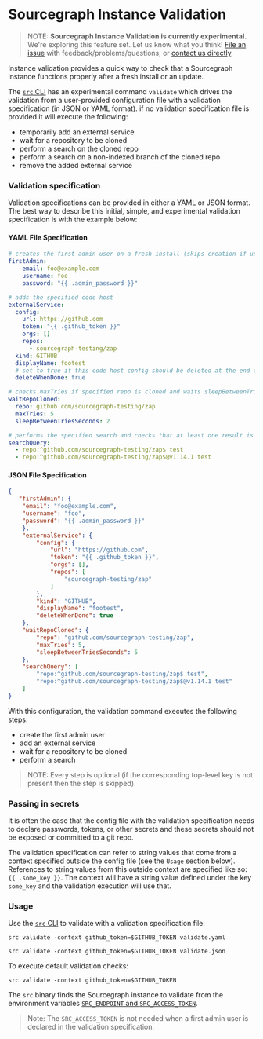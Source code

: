 # Sourcegraph Instance Validation

>NOTE: **Sourcegraph Instance Validation is currently experimental.** We're exploring this feature set. 
>Let us know what you think! [File an issue](https://github.com/sourcegraph/sourcegraph/issues/new/choose)
>with feedback/problems/questions, or [contact us directly](https://about.sourcegraph.com/contact).

Instance validation provides a quick way to check that a Sourcegraph instance functions properly after a fresh install
 or an update.

The [`src` CLI](https://github.com/sourcegraph/src-cli) has an experimental command `validate` which drives the
 validation from a user-provided configuration file with a validation specification (in JSON or YAML format). if no validation specification file is provided it will execute the following: 
 
* temporarily add an external service
* wait for a repository to be cloned
* perform a search on the cloned repo
* perform a search on a non-indexed branch of the cloned repo
* remove the added external service

### Validation specification
 
Validation specifications can be provided in either a YAML or JSON format. The best way to describe this initial, simple, and experimental validation specification is with the example below:

#### YAML File Specification

```yaml
# creates the first admin user on a fresh install (skips creation if user exists)
firstAdmin:
    email: foo@example.com
    username: foo
    password: "{{ .admin_password }}"

# adds the specified code host
externalService:
  config:
    url: https://github.com
    token: "{{ .github_token }}"
    orgs: []
    repos:
      - sourcegraph-testing/zap
  kind: GITHUB
  displayName: footest
  # set to true if this code host config should be deleted at the end of validation
  deleteWhenDone: true

# checks maxTries if specified repo is cloned and waits sleepBetweenTriesSeconds between checks 
waitRepoCloned:
  repo: github.com/sourcegraph-testing/zap
  maxTries: 5
  sleepBetweenTriesSeconds: 2

# performs the specified search and checks that at least one result is returned
searchQuery: 
  - repo:^github.com/sourcegraph-testing/zap$ test
  - repo:^github.com/sourcegraph-testing/zap$@v1.14.1 test
```
#### JSON File Specification

```json
{   
   "firstAdmin": {
    "email": "foo@example.com",
    "username": "foo",
    "password": "{{ .admin_password }}"
    },
    "externalService": {
        "config": {
            "url": "https://github.com",
            "token": "{{ .github_token }}",
            "orgs": [],
            "repos": [
                "sourcegraph-testing/zap"
            ]
        },
        "kind": "GITHUB",
        "displayName": "footest",
        "deleteWhenDone": true
    },
    "waitRepoCloned": {
        "repo": "github.com/sourcegraph-testing/zap",
        "maxTries": 5,
        "sleepBetweenTriesSeconds": 5
    },
    "searchQuery": [
        "repo:^github.com/sourcegraph-testing/zap$ test",
        "repo:^github.com/sourcegraph-testing/zap$@v1.14.1 test"
    ]
}
```

With this configuration, the validation command executes the following steps: 

* create the first admin user
* add an external service
* wait for a repository to be cloned
* perform a search
 
>NOTE: Every step is optional (if the corresponding top-level key is not present then the step is skipped).
> 
### Passing in secrets

It is often the case that the config file with the validation specification needs to declare passwords, tokens, or other
secrets and these secrets should not be exposed or committed to a git repo.

The validation specification can refer to string values that come from a context specified outside the config file
(see the `Usage` section below). References to string values from this outside context are specified like so:
`{{ .some_key }}`. The context will have a string value defined under the key `some_key` and the validation execution will
use that.

### Usage

Use the [`src` CLI](https://github.com/sourcegraph/src-cli) to validate with a validation specification file:
```shell script
src validate -context github_token=$GITHUB_TOKEN validate.yaml
```
```shell script
src validate -context github_token=$GITHUB_TOKEN validate.json
```
To execute default validation checks:

```shell script
src validate -context github_token=$GITHUB_TOKEN
```

The `src` binary finds the Sourcegraph instance to validate from the environment variables 
[`SRC_ENDPOINT` and `SRC_ACCESS_TOKEN`](https://github.com/sourcegraph/src-cli#setup-with-your-sourcegraph-instance). 

> Note: The `SRC_ACCESS_TOKEN` is not needed when a first admin user is declared in the validation specification.


